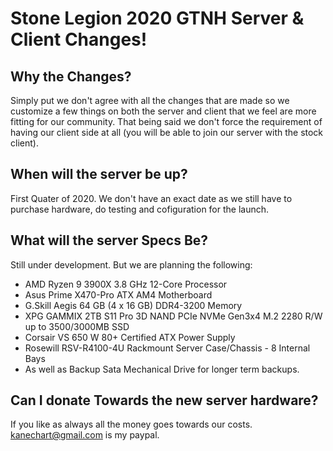 

# Stone Legion 2020 GTNH Server & Client Changes!

## Why the Changes? 

Simply put we don't agree with all the changes that are made so we customize a few things on both the server and client that we feel are more fitting for our community. That being said we don't force the requirement of having our client side at all (you will be able to join our server with the stock client).

## When will the server be up?  

First Quater of 2020. We don't have an exact date as we still have to purchase hardware, do testing and cofiguration for the launch. 

## What will the server Specs Be?

Still under development. But we are planning the following:

- AMD Ryzen 9 3900X 3.8 GHz 12-Core Processor
- Asus Prime X470-Pro ATX AM4 Motherboard
- G.Skill Aegis 64 GB (4 x 16 GB) DDR4-3200 Memory
- XPG GAMMIX 2TB S11 Pro 3D NAND PCIe NVMe Gen3x4 M.2 2280 R/W up to 3500/3000MB SSD
- Corsair VS 650 W 80+ Certified ATX Power Supply
- Rosewill RSV-R4100-4U Rackmount Server Case/Chassis - 8 Internal Bays
- As well as Backup Sata Mechanical Drive for longer term backups. 

## Can I donate Towards the new server hardware?

If you like as always all the money goes towards our costs. kanechart@gmail.com is my paypal.
